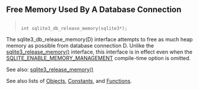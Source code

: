 ## Free Memory Used By A Database Connection




> ```
> 
> int sqlite3_db_release_memory(sqlite3*);
> 
> ```



The sqlite3\_db\_release\_memory(D) interface attempts to free as much heap
memory as possible from database connection D. Unlike the
[sqlite3\_release\_memory()](../c3ref/release_memory.html) interface, this interface is in effect even
when the [SQLITE\_ENABLE\_MEMORY\_MANAGEMENT](../compile.html#enable_memory_management) compile\-time option is
omitted.


See also: [sqlite3\_release\_memory()](../c3ref/release_memory.html)


See also lists of
 [Objects](../c3ref/objlist.html),
 [Constants](../c3ref/constlist.html), and
 [Functions](../c3ref/funclist.html).


